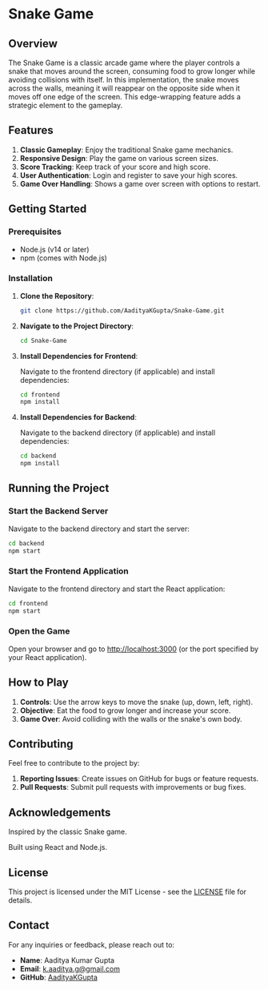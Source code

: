 # Snake Game

## Overview

The Snake Game is a classic arcade game where the player controls a snake that moves around the screen, consuming food to grow longer while avoiding collisions with itself. In this implementation, the snake moves across the walls, meaning it will reappear on the opposite side when it moves off one edge of the screen. This edge-wrapping feature adds a strategic element to the gameplay.

## Features

1. **Classic Gameplay**: Enjoy the traditional Snake game mechanics.
2. **Responsive Design**: Play the game on various screen sizes.
3. **Score Tracking**: Keep track of your score and high score.
4. **User Authentication**: Login and register to save your high scores.
5. **Game Over Handling**: Shows a game over screen with options to restart.

## Getting Started

### Prerequisites

- Node.js (v14 or later)
- npm (comes with Node.js)

### Installation

1. **Clone the Repository**:

   ```bash
   git clone https://github.com/AadityaKGupta/Snake-Game.git
   ```

2. **Navigate to the Project Directory**:

   ```bash
   cd Snake-Game
   ```

3. **Install Dependencies for Frontend**:

   Navigate to the frontend directory (if applicable) and install dependencies:

   ```bash
   cd frontend
   npm install
   ```

4. **Install Dependencies for Backend**:

   Navigate to the backend directory (if applicable) and install dependencies:

   ```bash
   cd backend
   npm install
   ```

## Running the Project

### Start the Backend Server

Navigate to the backend directory and start the server:

```bash
cd backend
npm start
```

### Start the Frontend Application

Navigate to the frontend directory and start the React application:

```bash
cd frontend
npm start
```

### Open the Game

Open your browser and go to [http://localhost:3000](http://localhost:3000) (or the port specified by your React application).

## How to Play

1. **Controls**: Use the arrow keys to move the snake (up, down, left, right).
2. **Objective**: Eat the food to grow longer and increase your score.
3. **Game Over**: Avoid colliding with the walls or the snake's own body.

## Contributing

Feel free to contribute to the project by:

1. **Reporting Issues**: Create issues on GitHub for bugs or feature requests.
2. **Pull Requests**: Submit pull requests with improvements or bug fixes.

## Acknowledgements

Inspired by the classic Snake game.

Built using React and Node.js.

## License

This project is licensed under the MIT License - see the [LICENSE](LICENSE) file for details.

## Contact

For any inquiries or feedback, please reach out to:

- **Name**: Aaditya Kumar Gupta
- **Email**: k.aaditya.g@gmail.com
- **GitHub**: [AadityaKGupta](https://github.com/AadityaKGupta)
